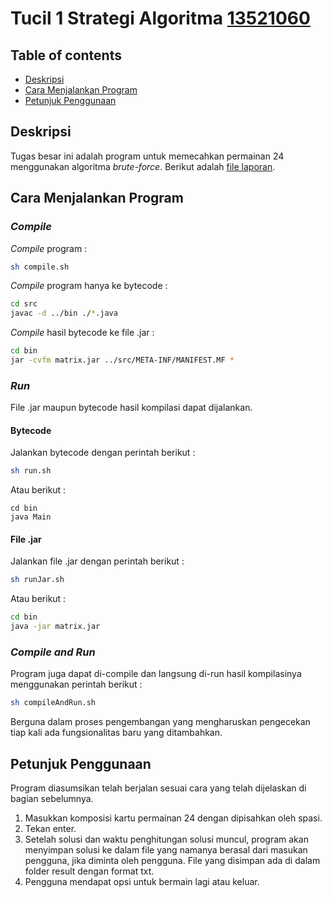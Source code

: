# Tucil 1 Strategi Algoritma <a href="https://github.com/Fatih20">13521060</a>

## Table of contents

- <a href="#description">Deskripsi</a>
- <a href="#how-to-run">Cara Menjalankan Program</a>
- <a href="#how-to-operate">Petunjuk Penggunaan</a>

<h2 id="description">Deskripsi</h2>
Tugas besar ini adalah program untuk memecahkan permainan 24 menggunakan algoritma <em>brute-force</em>. Berikut adalah <a href="doc/Algeo01-13521045.pdf">file laporan</a>.

<h2 id="how-to-run">Cara Menjalankan Program</h2>

### _Compile_

_Compile_ program :

```bash
sh compile.sh
```

_Compile_ program hanya ke bytecode :

```bash
cd src
javac -d ../bin ./*.java
```

_Compile_ hasil bytecode ke file .jar :

```bash
cd bin
jar -cvfm matrix.jar ../src/META-INF/MANIFEST.MF *
```

### _Run_

File .jar maupun bytecode hasil kompilasi dapat dijalankan.

#### Bytecode

Jalankan bytecode dengan perintah berikut :

```bash
sh run.sh
```

Atau berikut :

```
cd bin
java Main
```

#### File .jar

Jalankan file .jar dengan perintah berikut :

```bash
sh runJar.sh
```

Atau berikut :

```bash
cd bin
java -jar matrix.jar
```

### _Compile and Run_

Program juga dapat di-compile dan langsung di-run hasil kompilasinya menggunakan perintah berikut :

```bash
sh compileAndRun.sh
```

Berguna dalam proses pengembangan yang mengharuskan pengecekan tiap kali ada fungsionalitas baru yang ditambahkan.

<h2 id="how-to-operate">Petunjuk Penggunaan</h2>
Program diasumsikan telah berjalan sesuai cara yang telah dijelaskan di bagian sebelumnya.

1. Masukkan komposisi kartu permainan 24 dengan dipisahkan oleh spasi.
2. Tekan enter.
3. Setelah solusi dan waktu penghitungan solusi muncul, program akan menyimpan solusi ke dalam file yang namanya berasal dari masukan pengguna, jika diminta oleh pengguna. File yang disimpan ada di dalam folder result dengan format txt.
4. Pengguna mendapat opsi untuk bermain lagi atau keluar.
